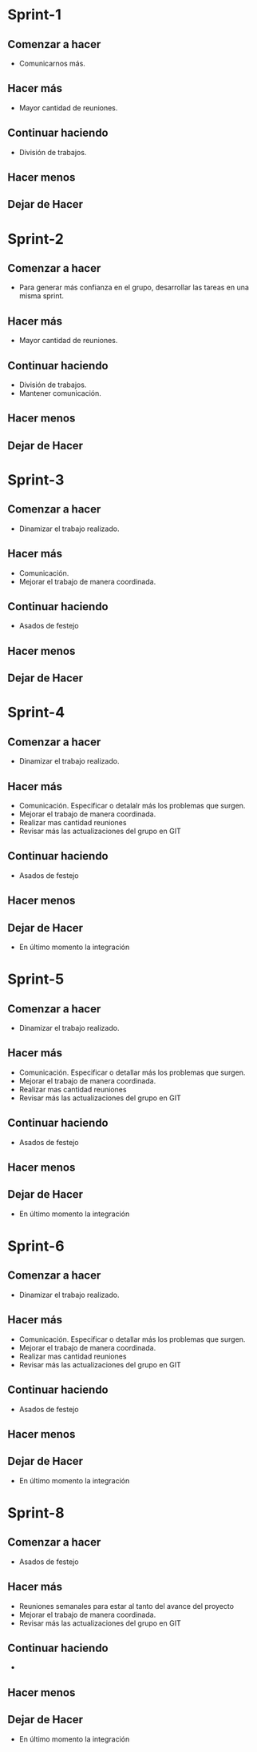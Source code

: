 # Sprint-1

## Comenzar a hacer
* Comunicarnos más.
    

## Hacer más
* Mayor cantidad de reuniones.
    

## Continuar haciendo
* División de trabajos.


## Hacer menos
    


## Dejar de Hacer


# Sprint-2

## Comenzar a hacer
* Para generar más confianza en el grupo, desarrollar las tareas en una misma sprint.
    

## Hacer más
* Mayor cantidad de reuniones.
    

## Continuar haciendo
* División de trabajos.
* Mantener comunicación.


## Hacer menos
    


## Dejar de Hacer


# Sprint-3

## Comenzar a hacer
* Dinamizar el trabajo realizado.
    

## Hacer más
* Comunicación.
* Mejorar el trabajo de manera coordinada.    

## Continuar haciendo
* Asados de festejo


## Hacer menos
    


## Dejar de Hacer

# Sprint-4

## Comenzar a hacer
* Dinamizar el trabajo realizado.
    

## Hacer más
* Comunicación. Especificar o detalalr más los problemas que surgen.
* Mejorar el trabajo de manera coordinada. 
* Realizar mas cantidad reuniones   
* Revisar más las actualizaciones del grupo en GIT

## Continuar haciendo
* Asados de festejo


## Hacer menos


## Dejar de Hacer
* En último momento la integración

# Sprint-5

## Comenzar a hacer
* Dinamizar el trabajo realizado.
    

## Hacer más
* Comunicación. Especificar o detallar más los problemas que surgen.
* Mejorar el trabajo de manera coordinada. 
* Realizar mas cantidad reuniones   
* Revisar más las actualizaciones del grupo en GIT

## Continuar haciendo
* Asados de festejo


## Hacer menos


## Dejar de Hacer
* En último momento la integración

# Sprint-6

## Comenzar a hacer
* Dinamizar el trabajo realizado.
    

## Hacer más
* Comunicación. Especificar o detallar más los problemas que surgen.
* Mejorar el trabajo de manera coordinada. 
* Realizar mas cantidad reuniones   
* Revisar más las actualizaciones del grupo en GIT

## Continuar haciendo
* Asados de festejo


## Hacer menos


## Dejar de Hacer
* En último momento la integración

# Sprint-8

## Comenzar a hacer
* Asados de festejo
    

## Hacer más
* Reuniones semanales para estar al tanto del avance del proyecto
* Mejorar el trabajo de manera coordinada.  
* Revisar más las actualizaciones del grupo en GIT

## Continuar haciendo
* 


## Hacer menos


## Dejar de Hacer
* En último momento la integración